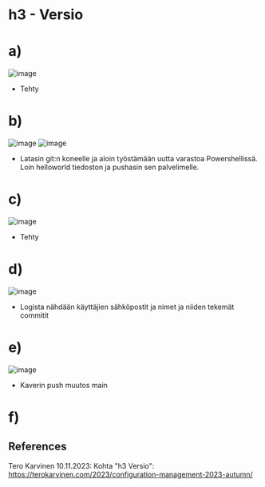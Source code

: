 # h3 - Versio

# a)
![image](https://github.com/Kingis60K/palvelinten-hallinta/assets/114500197/8f41e21c-03fc-4841-9d0e-0f09f31d6608)
- Tehty


# b)
![image](https://github.com/Kingis60K/palvelinten-hallinta/assets/114500197/3b87a88c-aa6c-4b34-ae05-d0ab23e51990)
![image](https://github.com/Kingis60K/palvelinten-hallinta/assets/114500197/9e6a6920-73ba-4884-b099-4bc42d80ad99)
- Latasin git:n koneelle ja aloin työstämään uutta varastoa Powershellissä. Loin helloworld tiedoston ja pushasin sen palvelimelle.

# c)
![image](https://github.com/Kingis60K/palvelinten-hallinta/assets/114500197/4062cafd-7f8c-413c-9956-c4215ac5f8c8)
- Tehty

# d)
![image](https://github.com/Kingis60K/palvelinten-hallinta/assets/114500197/3f54818a-05cc-4bdf-8f4c-b003e56d25f0)
- Logista nähdään käyttäjien sähköpostit ja nimet ja niiden tekemät commitit

# e)
![image](https://github.com/Kingis60K/palvelinten-hallinta/assets/114500197/baa3ece3-3d4c-4910-94ac-75c4e2523c62)
- Kaverin push muutos main

# f)




## References
Tero Karvinen 10.11.2023: Kohta "h3 Versio": https://terokarvinen.com/2023/configuration-management-2023-autumn/
